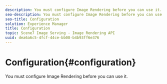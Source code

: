 ```yaml
---
description: You must configure Image Rendering before you can use it.
seo-description: You must configure Image Rendering before you can use it.
seo-title: Configuration
solution: Experience Manager
title: Configuration
topic: Scene7 Image Serving - Image Rendering API
uuid: dea6a6c5-4fcf-44ce-bb08-b4b93ff6e376
---
```


# Configuration{#configuration}

You must configure Image Rendering before you can use it.

